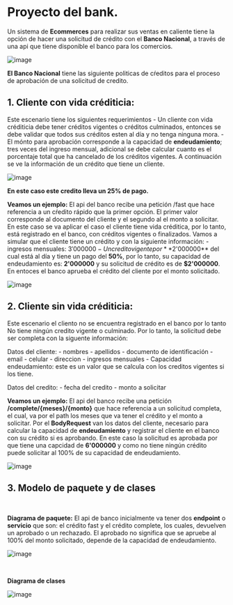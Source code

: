 # Proyecto del bank. 

Un sistema de **Ecommerces** para realizar sus ventas en caliente tiene la opción de hacer una solicitud de crédito con el **Banco Nacional**, a través de una api que tiene disponible el banco para los comercios. 

![image](https://github.com/crodrigr/programacion-java-2023-02/assets/31961588/1ba8750d-0d9c-447f-988d-1dcab39a7d71)

**El Banco Nacional** tiene las siguiente politicas de cŕeditos para el proceso de aprobación de una solicitud de credito.


## 1. Cliente con vida créditicia:

  Este escenario tiene los siguientes requerimientos
    - Un cliente con vida créditicia debe tener créditos vigentes o créditos culminados, entonces se debe validar que todos sus 
      créditos esten al día y no tenga ninguna mora.
    - El mónto para aprobación corresponde a la capacidad de **endeudamiento**; tres veces del ingreso mensual, adicional se debe calcular cuanto es 
      el porcentaje total que ha cancelado de los créditos vigentes. A continuación se ve la información de un crédito que tiene un cliente.
      
  ![image](https://github.com/crodrigr/programacion-java-2023-02/assets/31961588/d916d993-e7ab-4c90-a792-ecb159692a92)

  **En este caso este credito lleva un 25% de pago.**

  **Veamos un ejemplo:** El api del banco recibe una petición /fast que hace referencia a un cŕedito rápido que la primer opción. El primer valor corresponde al documento 
    del cliente y el segundo al el monto a solicitar. En este caso se va aplicar el caso el cliente tiene vida créditica, por lo tanto, está registrado en el banco, con 
    créditos vigentes o finalizados. Vamos a simular que el cliente tiene un crédito y con la siguiente información:
    - ingresos mensuales: $3'000000
    - Un credito vigente por **$2'000000** del cual está al día y tiene un pago del **50%**, por lo tanto, su capacidad de endeudamiento es: **2'000000** y su solicitud 
      de crédito es de **$2'000000**. En entoces el banco aprueba el crédito del cliente por el monto solicitado.  
      

  ![image](https://github.com/crodrigr/programacion-java-2023-02/assets/31961588/80496b3d-b826-45b9-beaf-9347f67e1389)
  

  ## 2. Cliente sin vida créditicia:
  
  Este escenario el cliento no se encuentra registrado en el banco por lo tanto No tiene ningún credito vigente o culminado. Por lo tanto, la solicitud debe ser completa con la siguente información: 
   
  Datos del cliente:
     - nombres
     - apellidos
     - documento de identificación
     - email
     - celular
     - direccion
     - ingresos mensuales
     - Capacidad endeudamiento: este es un valor que se calcula con los creditos vigentes si los tiene. 
         
  Datos del credito:
     - fecha del credito
     - monto a solicitar
        

  **Veamos un ejemplo:** El api del banco recibe una petición **/complete/{meses}/{monto}** que hace referencia a un solicitud completa, el cual, va por el path los meses que va tener el crédito y el monto a solicitar. Por el **BodyRequest** van los datos del cliente, necesario para calcular la capacidad de **endeudamiento** y registrar el cliente en el banco con su crédito si es aprobando. En este caso la solicitud es aprobada por que tiene una capcidad de **6'000000** y como no tiene ningún crédito puede solicitar al 100% de su capacidad de endeudamiento. 
  
![image](https://github.com/crodrigr/programacion-java-2023-02/assets/31961588/707f4c78-cdb5-4863-a8ed-1a87a0e3ba61)

      
## 3. Modelo de paquete y de clases

<br>

**Diagrama de paquete:** El api de banco inicialmente va tener dos **endpoint** o **servicio** que son: el crédito fast y el crédito complete, los cuales, devuelven un aprobado o un rechazado. El aprobado no significa que se apruebe al 100% del monto solicitado, depende de la capacidad de endeudamiento. 

![image](https://github.com/crodrigr/programacion-java-2023-02/assets/31961588/00fb34b7-fbc0-491c-9a40-c358507413b2)

<br>

**Diagrama de clases**

![image](https://github.com/crodrigr/programacion-java-2023-02/assets/31961588/6d7dbe1c-3f08-4125-81a8-e7905a296d7b)

      


